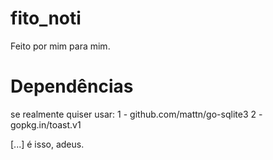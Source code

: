# fito_noti

Feito por mim para mim.

# Dependências
se realmente quiser usar:
1 - github.com/mattn/go-sqlite3
2 - gopkg.in/toast.v1

[...] é isso, adeus.
